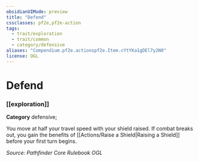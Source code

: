```yaml
---
obsidianUIMode: preview
title: "Defend"
cssclasses: pf2e,pf2e-action
tags:
  - trait/exploration
  - trait/common
  - category/defensive
aliases: "Compendium.pf2e.actionspf2e.Item.cYtYKa1gDEl7y2N0"
license: OGL
---
```

# Defend

### [[exploration]]

**Category** defensive; 




You move at half your travel speed with your shield raised. If combat breaks out, you gain the benefits of [[Actions/Raise a Shield|Raising a Shield]] before your first turn begins.

*Source: Pathfinder Core Rulebook*
*OGL*